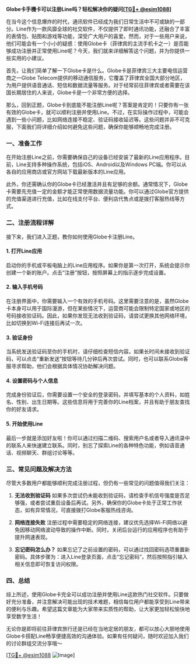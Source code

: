 **Globe卡手機卡可以注册Line吗？轻松解决你的疑问[[TG💪+ @esim1088](https://t.me/s/esim1088)]**

在当今这个信息爆炸的时代，通讯软件已经成为我们日常生活中不可或缺的一部分。Line作为一款风靡全球的社交软件，不仅提供了即时通讯功能，还融合了丰富的表情包、贴图和游戏等功能，深受广大用户的喜爱。然而，对于一些用户来说，他们可能会有一个小小的疑惑：使用Globe卡（菲律宾的主流手机卡之一）是否能够成功注册并正常使用Line呢？今天，我们就来详细解答这个问题，并为你提供一些实用的小建议。

首先，让我们简单了解一下Globe卡是什么。Globe卡是菲律宾三大主要电信运营商之一Globe Telecom提供的移动通信服务，它覆盖了菲律宾全国大部分地区，为用户提供语音通话、短信和数据流量等服务。对于经常前往菲律宾或者需要在该国长期居住的人来说，Globe卡是一个非常方便的选择。

那么，回到正题，Globe卡到底能不能注册Line呢？答案是肯定的！只要你有一张有效的Globe卡，就可以顺利注册并使用Line。不过，在实际操作过程中，可能会遇到一些小问题，比如网络连接不稳定、验证码接收延迟等。这些问题并非不可克服，下面我们将详细介绍如何避免这些问题，确保你能够顺畅地完成注册。

### **一、准备工作**
在开始注册Line之前，你需要确保自己的设备已经安装了最新的Line应用程序。目前，Line支持多种操作系统，包括iOS、Android以及Windows PC端。你可以从各自的应用商店或官方网站下载最新版本的Line应用。

此外，你还需确认你的Globe卡已经激活并且有足够的余额。通常情况下，Globe卡需要先充值一定的金额才能正常使用数据流量功能。你可以通过Globe官方提供的充值渠道进行充值，比如在线支付平台、便利店代售点或是拨打客服热线等方式。

### **二、注册流程详解**
接下来，我们进入正题，教你如何使用Globe卡注册Line。

#### **1. 打开Line应用**
启动你的手机或平板电脑上的Line应用程序。如果你是第一次打开，系统会提示你创建一个新的账户。点击“注册”按钮，按照屏幕上的指示逐步完成设置。

#### **2. 输入手机号码**
在注册界面中，你需要输入一个有效的手机号码。这里需要注意的是，虽然Globe卡本身可以用于国际漫游，但在某些情况下，运营商可能会限制特定国家或地区的号码接收验证码。因此，如果你发现无法收到验证码，请尝试更换其他网络环境，比如切换到Wi-Fi连接后再试一次。

#### **3. 验证身份**
当系统发送验证码至你的手机时，请仔细检查短信内容。如果长时间未接收到验证码，可以点击“重新发送”按钮等待几分钟后再次尝试。同时，也可以联系Globe客服寻求帮助，他们会根据具体情况协助解决问题。

#### **4. 设置密码与个人信息**
完成身份验证后，你需要设置一个安全的登录密码，并填写基本的个人资料，如姓名、性别、出生日期等。这些信息将用于完善你的Line档案，并且有助于朋友查找你的好友请求。

#### **5. 开始使用Line**
最后一步就是添加好友啦！你可以通过扫描二维码、搜索用户名或者导入通讯录中的联系人来快速建立联系。同时，别忘了探索Line的各种特色功能，例如语音通话、视频聊天、群组讨论等等。

### **三、常见问题及解决方法**
尽管大多数用户都能够顺利完成注册过程，但仍有一些常见的问题值得我们关注：

1. **无法收到验证码**
   如果多次尝试仍未能收到验证码，请检查手机信号强度是否足够强，或者尝试重启设备后再试。另外，确保你的Globe卡处于正常工作状态，如有异常情况，可直接拨打Globe客服热线咨询。

2. **网络连接失败**
   注册过程中需要稳定的网络连接，建议优先选择Wi-Fi网络以避免因移动网络波动导致的操作中断。同时，关闭后台运行的应用程序也有助于提升网速表现。

3. **忘记密码怎么办？**
   如果忘记了之前设置的密码，可以通过找回密码选项重置新密码。具体步骤为：进入Line登录页面，点击“忘记密码”，然后按照指引输入相关信息即可恢复访问权限。

### **四、总结**
综上所述，使用Globe卡完全可以成功注册并使用Line这款热门社交软件。只要做好充分准备，并注意解决可能出现的技术难题，相信每位用户都能享受到Line带来的便利与乐趣。希望这篇文章能为大家带来实质性的帮助，让大家更加轻松愉快地享受数字生活！

无论你是即将前往菲律宾旅行还是已经在当地定居的朋友，都可以放心大胆地使用Globe卡搭配Line畅享便捷高效的沟通体验。如果有任何疑问，随时欢迎加入我们的讨论群组交流分享哦～

[[TG💪+ @esim1088](https://t.me/s/esim1088) ![Image](https://i.postimg.cc/4NQfJmqS/Snipaste-2025-05-13-00-14-12.png)]